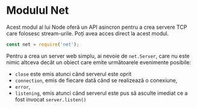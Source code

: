 # Modulul Net

Acest modul al lui Node oferă un API asincron pentru a crea servere TCP care folosesc stream-urile. Poți avea acces direct la acest modul.

```javascript
const net = require('net');
```

Pentru a crea un server web simplu, ai nevoie de `net.Server`, care nu este nimic altceva decât un obiect care emite următoarele evenimente posibile:

- `close` este emis atunci când serverul este oprit
- `connection`, emis de fiecare dată când se realizează o conexiune,
- `error`,
- `listening`, emis atunci când serverul este pus să asculte imediat ce a fost invocat `server.listen()`